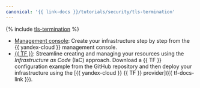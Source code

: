 ```yaml
---
canonical: '{{ link-docs }}/tutorials/security/tls-termination'
---
```


{% include [tls-termination](../../../_tutorials/security/tls-termination.md) %}

* [Management console](console.md): Create your infrastructure step by step from the {{ yandex-cloud }} management console.
* [{{ TF }}](terraform.md): Streamline creating and managing your resources using the _Infrastructure as Code_ (IaC) approach. Download a {{ TF }} configuration example from the GitHub repository and then deploy your infrastructure using the [{{ yandex-cloud }} {{ TF }} provider]({{ tf-docs-link }}).